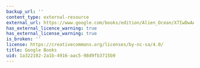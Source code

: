 ```yaml
---
backup_url: ''
content_type: external-resource
external_url: https://www.google.com/books/edition/Alien_Ocean/X7IwDwAAQBAJ?hl=en&gbpv=1
has_external_licence_warning: true
has_external_license_warning: true
is_broken: ''
license: https://creativecommons.org/licenses/by-nc-sa/4.0/
title: Google Books
uid: 1a322102-2a1b-4916-aac5-98d9fb3715b9
---
```

